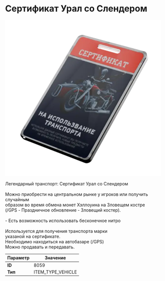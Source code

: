# Сертификат Урал со Слендером

![Item Image](../img/8059.webp?raw=true)

Легендарный транспорт: Сертификат Урал со Слендером<br><br>Можно приобрести на центральном рынке у игроков или получить случайным<br>образом во время обмена монет Хэллоуина на Зловещем костре<br>(/GPS - Праздничное обновление - Зловещий костер).<br><br>- Есть возможность использовать бесконечное нитро<br><br>Используется для получения транспорта марки <br>указаной на сертификате.<br>Необходимо находиться на автобазаре (/GPS)<br>Можно продавать и передавать.


| Параметр | Значение |
|----------|----------|
| **ID** | 8059 |
| **Тип** | ITEM_TYPE_VEHICLE |

